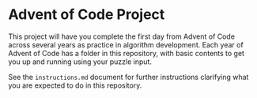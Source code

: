 # Advent of Code Project

This project will have you complete the first day from Advent of Code across several years as practice in algorithm development. Each year of Advent of Code has a folder in this repository, with basic contents to get you up and running using your puzzle input.

See the `instructions.md` document for further instructions clarifying what you are expected to do in this repository.
